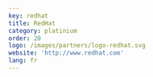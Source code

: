 ```yaml
---
key: redhat
title: RedHat
category: platinium
order: 20
logo: /images/partners/logo-redhat.svg
website: 'http://www.redhat.com'
lang: fr
---
```

